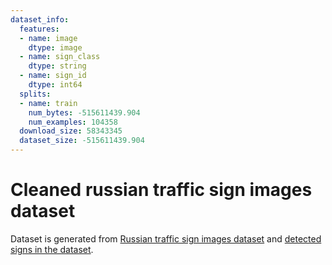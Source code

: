 ```yaml
---
dataset_info:
  features:
  - name: image
    dtype: image
  - name: sign_class
    dtype: string
  - name: sign_id
    dtype: int64
  splits:
  - name: train
    num_bytes: -515611439.904
    num_examples: 104358
  download_size: 58343345
  dataset_size: -515611439.904
---
```

# Cleaned russian traffic sign images dataset

Dataset is generated from [Russian traffic sign images dataset](https://www.kaggle.com/datasets/watchman/rtsd-dataset) and [detected signs in the dataset](https://graphics.cs.msu.ru/projects/traffic-sign-recognition.html).